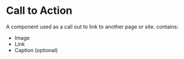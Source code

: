 Call to Action
==============

A component used as a call out to link to another page or site. 
contains: 
* Image
* Link
* Caption (optional)